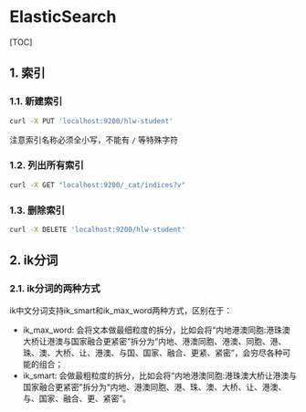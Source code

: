 # ElasticSearch

[TOC]

## 1. 索引

### 1.1. 新建索引

```sh
curl -X PUT 'localhost:9200/hlw-student'
```

注意索引名称必须全小写，不能有 `/` 等特殊字符

### 1.2. 列出所有索引

```sh
curl -X GET "localhost:9200/_cat/indices?v"
```

### 1.3. 删除索引

```sh
curl -X DELETE 'localhost:9200/hlw-student'
```

## 2. ik分词

### 2.1. ik分词的两种方式

ik中文分词支持ik_smart和ik_max_word两种方式，区别在于：

- ik_max_word: 会将文本做最细粒度的拆分，比如会将“内地港澳同胞:港珠澳大桥让港澳与国家融合更紧密”拆分为“内地、港澳同胞、港澳、同胞、港、珠、澳、大桥、让、港澳、与国、国家、融合、更紧、紧密”，会穷尽各种可能的组合；
- ik_smart: 会做最粗粒度的拆分，比如会将“内地港澳同胞:港珠澳大桥让港澳与国家融合更紧密”拆分为“内地、港澳同胞、港、珠、澳、大桥、让、港澳、与、国家、融合、更、紧密”。
